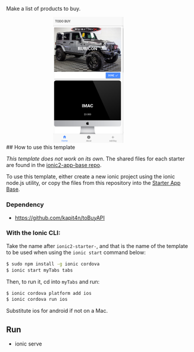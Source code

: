 Make a list of products to buy.
<div style=" padding-left: 25%;">
<img src="https://github.com/kapit4n/ionic-example/raw/master/mockups/todobuy_home.png" width="50%" style="padding"/>
</div>
## How to use this template

*This template does not work on its own*. The shared files for each starter are found in the [ionic2-app-base repo](https://github.com/ionic-team/ionic2-app-base).

To use this template, either create a new ionic project using the ionic node.js utility, or copy the files from this repository into the [Starter App Base](https://github.com/ionic-team/ionic2-app-base).

### Dependency
* https://github.com/kapit4n/toBuyAPI

### With the Ionic CLI:

Take the name after `ionic2-starter-`, and that is the name of the template to be used when using the `ionic start` command below:

```bash
$ sudo npm install -g ionic cordova
$ ionic start myTabs tabs
```

Then, to run it, cd into `myTabs` and run:

```bash
$ ionic cordova platform add ios
$ ionic cordova run ios
```

Substitute ios for android if not on a Mac.
## Run
* ionic serve



